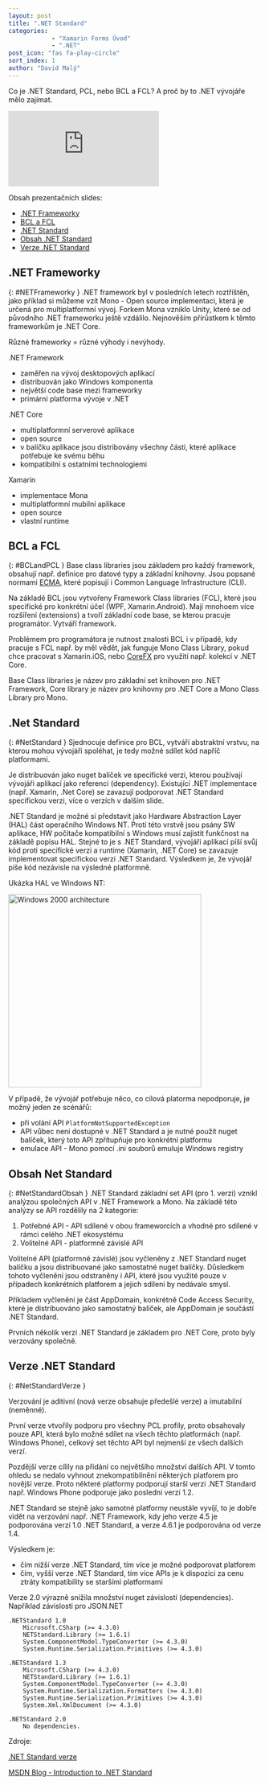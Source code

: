 ```yaml
---
layout: post
title: ".NET Standard"
categories:
            - "Xamarin Forms Úvod"
            - ".NET"
post_icon: "fas fa-play-circle"
sort_index: 1
author: "David Malý"
---
```

Co je .NET Standard, PCL, nebo BCL a FCL? A proč by to .NET vývojáře mělo zajímat.
<!--excerpt-->

<iframe src="https://onedrive.live.com/embed?cid=700E9A68882DA0BB&amp;resid=700E9A68882DA0BB%212884&amp;authkey=AJKwdVggzjmnKl0&amp;em=2&amp;wdAr=1.7777777777777777" frameborder="0">This is an embedded <a target="_blank" href="https://office.com">Microsoft Office</a> presentation, powered by <a target="_blank" href="https://office.com/webapps">Office Online</a>.</iframe>

Obsah prezentačních slides:
- [.NET Frameworky](#NETFrameworky)
- [BCL a FCL](#BCLandPCL)
- [.NET Standard](#NetStandard)
- [Obsah .NET Standard](#NetStandardObsah)
- [Verze .NET Standard](#NetStandardVerze)
 
## .NET Frameworky
{: #NETFrameworky }
.NET framework byl v posledních letech roztříštěn, jako příklad si můžeme vzít Mono - Open source implementaci, která je určená pro multiplatformní vývoj. Forkem Mona vzniklo Unity, které se od původního .NET frameworku ještě vzdálilo. Nejnověším přírůstkem k těmto frameworkům je .NET Core. 

Různé frameworky = různé výhody i nevýhody.

.NET Framework
- zaměřen na vývoj desktopových aplikací
- distribuován jako Windows komponenta
- největší code base mezi frameworky
- primární platforma vývoje v .NET

.NET Core
- multiplatformní serverové aplikace
- open source
- v balíčku aplikace jsou distribovány všechny části, které aplikace potřebuje ke svému běhu
- kompatibilní s ostatními technologiemi
 
Xamarin
- implementace Mona
- multiplatformní mubilní aplikace
- open source
- vlastní runtime

## BCL a FCL
{: #BCLandPCL }
Base class libraries jsou základem pro každý framework, obsahují např. definice pro datové typy a základní knihovny. Jsou popsané normami [ECMA](https://visualstudio.microsoft.com/license-terms/ecma-c-common-language-infrastructure-standards/), které popisují i Common Language Infrastructure (CLI).

Na základě BCL jsou vytvořeny Framework Class libraries (FCL), které jsou specifické pro konkrétní účel (WPF, Xamarin.Android). Mají mnohoem více rozšíření (extensions) a tvoří základní code base, se kterou pracuje programátor. Vytváří framework.

Problémem pro programátora je nutnost znalosti BCL i v případě, kdy pracuje s FCL např. by měl vědět, jak funguje Mono Class Library, pokud chce pracovat s Xamarin.iOS, nebo [CoreFX](https://github.com/dotnet/corefx) pro využití např. kolekcí v .NET Core.

Base Class libraries je název pro základní set knihoven pro .NET Framework, Core library je název pro knihovny pro .NET Core a Mono Class Library pro Mono.

## .Net Standard
{: #NetStandard }
Sjednocuje definice pro BCL, vytváří abstraktní vrstvu, na kterou mohou vývojáři spoléhat, je tedy možné sdílet kód napříč platformami.

Je distribuován jako nuget balíček ve specifické verzi, kterou používají vývojáři aplikací jako referenci (dependency). Existující .NET implementace (např. Xamarin, .Net Core) se zavazují podporovat .NET Standard specifickou verzi, více o verzích v dalším slide.

.NET Standard je možné si představit jako Hardware Abstraction Layer (HAL) část operačního Windows NT. Proti této vrstvě jsou psány SW aplikace, HW počítače kompatibilní s Windows musí zajistit funkčnost na základě popisu HAL. Stejné to je s .NET Standard, vývojáři aplikací píší svůj kód proti specifické verzi a runtime (Xamarin, .NET Core) se zavazuje implementovat specifickou verzi .NET Standard. Výsledkem je, že vývojář píše kód nezávisle na výsledné platformně. 

Ukázka HAL ve Windows NT:

<a title="The original uploader was Grm wnr at English Wikipedia.
Later versions were uploaded by Xyzzy n at en.wikipedia. [GFDL (http://www.gnu.org/copyleft/fdl.html) or CC-BY-SA-3.0 (http://creativecommons.org/licenses/by-sa/3.0/)], via Wikimedia Commons" href="https://commons.wikimedia.org/wiki/File:Windows_2000_architecture.svg"><img width="384" alt="Windows 2000 architecture" src="https://upload.wikimedia.org/wikipedia/commons/thumb/5/5d/Windows_2000_architecture.svg/512px-Windows_2000_architecture.svg.png"></a>

V případě, že vývojář potřebuje něco, co cílová platorma nepodporuje, je možný jeden ze scénářů:
- při volání API ``PlatformNotSupportedException``
- API vůbec není dostupné v .NET Standard a je nutné použít nuget balíček, který toto API zpřítupňuje pro konkrétní platformu
- emulace API - Mono pomocí .ini souborů emuluje Windows registry


## Obsah Net Standard
{: #NetStandardObsah }
.NET Standard základní set API (pro 1. verzi) vznikl analýzou společných API v .NET Framework a Mono. Na základě této analýzy se API rozdělily na 2 kategorie:
1. Potřebné API - API sdílené v obou frameworcích a vhodné pro sdílené v rámci celého .NET ekosystému
1. Volitelné API - platformně závislé API

Volitelné API (platformně závislé) jsou vyčleněny z .NET Standard nuget balíčku a jsou distribuované jako samostatné nuget balíčky. Důsledkem tohoto vyčlenění jsou odstraněny i API, které jsou využité pouze v případech konkrétních platforem a jejich sdílení by nedávalo smysl.

Příkladem vyčlenění je část AppDomain, konkrétně Code Access Security, které je distribuováno jako samostatný balíček, ale AppDomain je součástí .NET Standard.

Prvních několik verzí .NET Standard je základem pro .NET Core, proto byly verzovány společně.

## Verze .NET Standard
{: #NetStandardVerze }

Verzování je aditivní (nová verze obsahuje předešlé verze) a imutabilní (neměnné). 

První verze vtvořily podporu pro všechny PCL profily, proto obsahovaly pouze API, která bylo možné sdílet na všech těchto platformách (např. Windows Phone), celkový set těchto API byl nejmenší ze všech dalších verzí.

Pozdější verze cílily na přidání co největšího množství dalších API. V tomto ohledu se nedalo vyhnout znekompatibilnění některých platforem pro novější verze. Proto některé platformy podporují starší verzi .NET Standard např. Windows Phone podporuje jako poslední verzi 1.2.

.NET Standard se stejně jako samotné platformy neustále vyvíjí, to je dobře vidět na verzování např. .NET Framework, kdy jeho verze 4.5 je podporována verzí 1.0 .NET Standard, a verze 4.6.1 je podporována od verze 1.4.

Výsledkem je:
- čím nižší verze .NET Standard, tím více je možné podporovat platforem
- čím, vyšší verze .NET Standard, tím více APIs je k dispozici za cenu ztráty kompatibility se staršími platformami

Verze 2.0 výrazně snížila množství nuget závislostí (dependencies). Například závislosti pro JSON.NET

```
.NETStandard 1.0
    Microsoft.CSharp (>= 4.3.0)
    NETStandard.Library (>= 1.6.1)
    System.ComponentModel.TypeConverter (>= 4.3.0)
    System.Runtime.Serialization.Primitives (>= 4.3.0)

.NETStandard 1.3
    Microsoft.CSharp (>= 4.3.0)
    NETStandard.Library (>= 1.6.1)
    System.ComponentModel.TypeConverter (>= 4.3.0)
    System.Runtime.Serialization.Formatters (>= 4.3.0)
    System.Runtime.Serialization.Primitives (>= 4.3.0)
    System.Xml.XmlDocument (>= 4.3.0)

.NETStandard 2.0
    No dependencies.
```

Zdroje:

[.NET Standard verze](https://github.com/dotnet/standard/blob/master/docs/versions.md)

[MSDN Blog - Introduction to .NET Standard](https://blogs.msdn.microsoft.com/dotnet/2016/09/26/introducing-net-standard/)